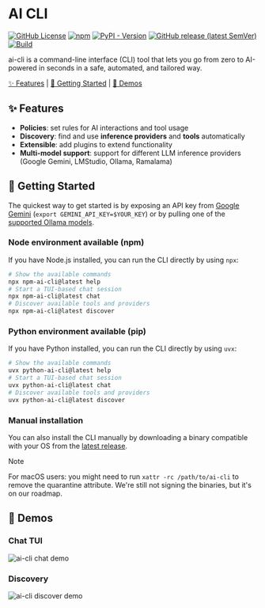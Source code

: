 # AI CLI

[![GitHub License](https://img.shields.io/github/license/manusa/ai-cli)](https://github.com/manusa/ai-cli/blob/main/LICENSE)
[![npm](https://img.shields.io/npm/v/npm-ai-cli)](https://www.npmjs.com/package/npm-ai-cli)
[![PyPI - Version](https://img.shields.io/pypi/v/python-ai-cli)](https://pypi.org/project/python-ai-cli/)
[![GitHub release (latest SemVer)](https://img.shields.io/github/v/release/manusa/ai-cli?sort=semver)](https://github.com/manusa/ai-cli/releases/latest)
[![Build](https://github.com/manusa/ai-cli/actions/workflows/build.yaml/badge.svg)](https://github.com/manusa/ai-cli/actions/workflows/build.yaml)

ai-cli is a command-line interface (CLI) tool that lets you go from zero to AI-powered in seconds in a safe, automated, and tailored way.

[✨ Features](#features) | [🚀 Getting Started](#getting-started) | [🎥 Demos](#demos)

## ✨ Features <a id="features"></a>

- **Policies**: set rules for AI interactions and tool usage
- **Discovery**: find and use **inference providers** and **tools** automatically
- **Extensible**: add plugins to extend functionality
- **Multi-model support**: support for different LLM inference providers (Google Gemini, LMStudio, Ollama, Ramalama) 

## 🚀 Getting Started <a id="getting-started"></a>

The quickest way to get started is by exposing an API key from [Google Gemini](https://aistudio.google.com/u/1/apikey) (`export GEMINI_API_KEY=$YOUR_KEY`) or by pulling one of the [supported Ollama models](https://github.com/manusa/ai-cli/blob/92b559c42f0743edbaefbcd7d8b695cc81adb5f0/pkg/inference/ollama/ollama.go#L25-L29). 

### Node environment available (npm)

If you have Node.js installed, you can run the CLI directly by using `npx`:

```bash
# Show the available commands
npx npm-ai-cli@latest help
# Start a TUI-based chat session
npx npm-ai-cli@latest chat
# Discover available tools and providers
npx npm-ai-cli@latest discover
```

### Python environment available (pip)

If you have Python installed, you can run the CLI directly by using `uvx`:

```bash
# Show the available commands
uvx python-ai-cli@latest help
# Start a TUI-based chat session
uvx python-ai-cli@latest chat
# Discover available tools and providers
uvx python-ai-cli@latest discover
```

### Manual installation

You can also install the CLI manually by downloading a binary compatible with your OS from the [latest release](https://github.com/manusa/ai-cli/releases/latest).

> [!NOTE]
> For macOS users: you might need to run `xattr -rc /path/to/ai-cli` to remove the quarantine attribute.
> We're still not signing the binaries, but it's on our roadmap.


## 🎥 Demos <a id="demos"></a>

### Chat TUI

<img alt="ai-cli chat demo" src="docs/demo.chat.gif" />

### Discovery

<img alt="ai-cli discover demo" src="docs/demo.discover.gif" />
